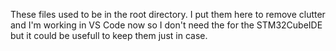 These files used to be in the root directory. I put them here to remove clutter and I'm working in VS Code now so I don't need the for the STM32CubeIDE but it could be usefull to keep them just in case.